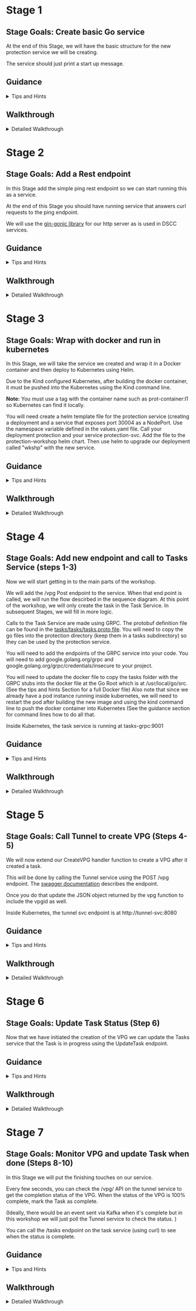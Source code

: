 # Stage 1 
## Stage Goals: Create basic Go service

At the end of this Stage, we will have the basic structure for the new protection service we will be creating.

The service should just print a start up message.

## Guidance

<details>
  <summary>Tips and Hints</summary>

- Create a directory called protection
- You will need to run
```shell
go mod init protection
```
to initialize the go module

</details>

## Walkthrough
<details>
  <summary>Detailed Walkthrough</summary>

### Create the structure
Run these commands in the workshop directory
```shell
# make directory
mkdir protection

# all future commands should be run from within the protection directory
cd protection

# Initialize the go package 
go mod init protection
```
### Create go file
Make a basic go file prot-svc.go
```go 
package main

import "log"

func main() {
	log.Println("Protection Service starting up ")

}
```
###  Run the program
```shell
go run .
```

</details>


# Stage 2
## Stage Goals: Add a Rest endpoint

In this Stage add the simple ping rest endpoint so we can start running this as a service.

At the end of this Stage you should have running service that answers curl requests to the ping endpoint.

We will use the [gin-gonic library](https://github.com/gin-gonic/gin) for our http server as is used in DSCC services.


## Guidance

<details>
  <summary>Tips and Hints</summary>

- Add the library to you project using
```
go get github.com/gin-gonic/gin
```
- Don't forget to update the imports
- Using gin:
	- To create an the gin object
		```go
		r := gin.Default()
		```
	- Use the r object to register your event listeners
		```go
		r.GET("/ping", pingHandler)
		```
	- Handler functions are functions that take one parameter - c *gin.Context
	- To return JSON from an http request you can use the JSON function on the Context object
	```go
		c.JSON(200, gin.H{
		"key": "value",
	    })
	```
	- To start the listener
		```go
		r.Run() 
		```
	- The default port is 8080
	- Use curl to test your service

</details>

## Walkthrough
<details>
 <summary>Detailed Walkthrough</summary>

Run on the command line to add gonic to project
```shell
go get github.com/gin-gonic/gin

```
Add import to your file
```
import (
	"log"

	"github.com/gin-gonic/gin"
)
```

Add a handler to you go program
```go
func getping(c *gin.Context) {
	//return simple json with a 200 code
	c.JSON(200, gin.H{
		"message": "protection pong",
	})
}
```

Add to main initialization
```go
func main() {
	log.Println("Protection Service starting up ")

	r := gin.Default()

	r.GET("/ping", getping) 

	log.Println("Starting to listen...")
	r.Run() // listen and serve on 0.0.0.0:8080

}
```

Run the program and test it out
```
go run .

# in another window
curl localhost:8080/ping
```

</details>

# Stage 3
## Stage Goals: Wrap with docker and run in kubernetes

In this Stage, we will take the service we created and wrap it in a Docker container and then deploy to Kubernetes using Helm.  

Due to the Kind configured Kubernetes, after building the docker container, it must be pushed into the Kubernetes using the Kind command line.

**Note:** You must use a tag with the container name such as prot-container:l1 so Kubernetes can find it locally.

You will need create a helm template file for the protection service (creating a deployment and a service that exposes port 30004 as a NodePort. Use the namespace variable defined in the values.yaml file. Call your deployment protection and your service protection-svc.
Add the file to the protection-workshop helm chart. Then use helm to upgrade our  deployment called "wkshp" with the new service.


## Guidance

<details>
  <summary>Tips and Hints</summary>

- Here is a Dockerfile that can be used to build and run the portection service:
<details>
  <summary>Dockerfile</summary>

```docker
FROM golang:1.18


WORKDIR /usr/src/app

# pre-copy/cache go.mod for pre-downloading dependencies and only redownloading them in subsequent builds if they change
COPY go.mod go.sum ./
RUN go mod download && go mod verify

COPY *.go ./
RUN go build -v -o /usr/local/bin ./...

CMD ["protection"]

```
</details>

- To create a helm template file, you can copy the file protection-workshop/templates/tunnel.yaml to a file called protection.yaml and modify accordingly.
Those two deployments should be structurally very similar. 
- Remember to use 30004 as the NodePort. It is the one the Kubernetes instance is configured to expose.
- Alternatively, in the root directory of the workshop is a file protection.yaml which can be used.
- The command to upgrade a deployed helm chart is
	```shell
	helm upgrade <deployment name> <Chart directory>
	```
- Use curl, to test the service

</details>

## Walkthrough
<details>
 <summary>Detailed Walkthrough</summary>


Create a file called Dockerfile in the protection directory that will build the container
```docker
FROM golang:1.18


WORKDIR /usr/src/app

# pre-copy/cache go.mod for pre-downloading dependencies and only redownloading them in subsequent builds if they change
COPY go.mod go.sum ./
RUN go mod download && go mod verify

COPY *.go ./
RUN go build -v -o /usr/local/bin ./...

CMD ["protection"]

```

Now we can build the docker container and push to kubernetes
Run these commands in the protection directory
```shell
# This builds the docker container
docker build -t prot-container:l1 .

# This pushes the docker container into kubernetes where it can be found
kind load docker-image prot-container:l1 --name workshop
```

Copy the provided protection.yaml file to protection-workshop/templates
```shell
cp ../protection.yaml ../protection-workshop/templates

```

Now we can push our service into kubernetes
```shell
helm upgrade wkshp ../protection-workshop

```

Can now test against kuberentes
```shell
curl localhost:30004/ping
```

</details>

# Stage 4
## Stage Goals: Add new endpoint and call to Tasks Service (steps 1-3) 
Now we will start getting in to the main parts of the workshop.

We will add the /vpg Post endpoint to the service. When that end point is called, we will run the flow descirbed in the sequence diagram. At this point of the workshop, we will only create the task in the Task Service. In subsequent Stages, we will fill in more logic.

Calls to the Task Service are made using GRPC. The protobuf definition file can be found in the [tasks/tasks/tasks.proto file](tasks/tasks/tasks.proto).
You will need to copy the go files into the protection directory (keep them in a tasks subdirectory) so they can be used by the protection service.

You will need to add the endpoints of the GRPC service into your code. 
You will need to add google.golang.org/grpc and google.golang.org/grpc/credentials/insecure to your project.

You will need to update the docker file to copy the tasks folder with the GRPC stubs into the docker file at the Go Root which is at /usr/local/go/src. (See the tips and hints Section for a full Docker file)
Also note that since we already have a pod instance running inside kubernetes, we will need to restart the pod after building the new image and using the kind command line to push the docker container into Kubernetes (See the guidance section for command lines how to do all that.
	
Inside Kubernetes, the task service is running at tasks-grpc:9001


## Guidance

<details>
  <summary>Tips and Hints</summary>

- In Go, to parse JSON you need a struct defined that matches the structure and names of the JSON object - except for the case of the letters.
  **NOTE:** The first character of your field name in the struct, *must* be capitilized.
- So here is how to parse the JSON of the incoming request that is handled by gin-gonic:	
	You can define and create an object like this:
	```go
	type RequestObj struct {
		Field1 string
	}

	var requestBody RequestObj

	c.BindJSON(&requestBody)
	```
	

- To call a GRPC client you must create an object like this
	```go
		conn, err := grpc.Dial(TASKS_GRPC_HOST, grpc.WithTransportCredentials(insecure.NewCredentials()))

		if err != nil {
			log.Printf("did not connect: %v", err)
			return "", err
		}
		defer conn.Close()

		c := pb.NewTasksClient(conn)
		ctx, cancel := context.WithTimeout(context.Background(), time.Second)
		defer cancel()

	```
	You can then use the object c as a client to the tasks service
- Here is an updated Dockerfile that can be used to build and run the portection service:

<details>
  <summary>Dockerfile</summary>

```docker
FROM golang:1.18


#### THIS IS THE NEW LINE
COPY ./tasks /usr/local/go/src/tasks/tasks


WORKDIR /usr/src/app

# pre-copy/cache go.mod for pre-downloading dependencies and only redownloading them in subsequent builds if they change
COPY go.mod go.sum ./
RUN go mod download && go mod verify

COPY *.go ./
RUN go build -v -o /usr/local/bin ./...

CMD ["protection"]

```
</details>

	
- Here are commands on how to build and deploy the docker file into kubernetes

<details>
  <summary>How to build and run docker in Kubernetes</summary>

```shell
docker build -t prot-container:l1 .

kind load docker-image prot-container:l1 --name workshop

# You will need to restart the pod in kubernetes
kubectl rollout restart deployment protection

# test it
curl -X POST localhost:30004/vpg -d '{"vpgname": "VPG1"}'

# You can easily see the logs for the pod
kubectl get pods

# Take real name for pod
kubectl logs protection-<THE NAME FROM THE get pods COMMAND>
```
</details>

</details>

## Walkthrough
<details>
 <summary>Detailed Walkthrough</summary>

We will now start  accessing services.
To make testing easier - let's make those endpoints configurable

Add these defintions in at ths top of your prot-svc.go file (after the imports)
``` go
var TUNNEL_URL string
var TASKS_GRPC_HOST string


```

```go
func getEnv(key string, defaultValue string) string {
	value := os.Getenv(key)
	if len(value) == 0 {
		return defaultValue
	}
	return value
}

func main() {
	log.Println("Protection Service starting up ")

	TASKS_GRPC_HOST = getEnv("TASKSHOST", "tasks-grpc:9001")
	TUNNEL_URL = getEnv("TUNNELURL", "http://tunnel-svc:8080")

```

In your main function, add a new handler to the Rest configuration 

```go
r.GET("/ping", getping)
r.POST("/vpg", createVPG)

```



and then add a new function which implements the handler.
This function is the primary function we will be expanding over the workshop to handle all the VPG creation logic and orchestration.

``` go
func createVPG(c *gin.Context) {
	type VPGRequest struct {
		VPGName string
	}

	var requestBody VPGRequest

	if err := c.BindJSON(&requestBody); err != nil {
		c.AbortWithStatusJSON(400, gin.H{"msg": "Invalid Body"})
		return
	}

    log.Printf("Received request to create VPG %s", requestBody.VPGName)

	// Add the code below steps here

}
```
This code gets and parses the JSON from the request
But we want to start the process of creating a VPG which starts with creating a Task

So we need to add code to make GRPC call to the Tasks service

Add the grpc to the project. 
On the command line:
```shell
go get google.golang.org/grpc
go get google.golang.org/grpc/credentials/insecure
```

We also need to add the GRPC client code to our project
So copy tasks/tasks to the protection folder
```shell
cp -r ../tasks/tasks .
```


Now we can add code to make the call to the Tasks Service
```go
func createTask() (string, error) {
	conn, err := grpc.Dial(TASKS_GRPC_HOST, grpc.WithTransportCredentials(insecure.NewCredentials()))

	if err != nil {
		log.Printf("did not connect: %v", err)
		return "", err
	}
	defer conn.Close()

	c := pb.NewTasksClient(conn)
	ctx, cancel := context.WithTimeout(context.Background(), time.Second)
	defer cancel()

	ret, err := c.CreateTask(ctx, &pb.CreateTaskRequest{})
	if err != nil {
		log.Printf("could not create tast: %v", err)
		return "", err
	}
	log.Printf("New Task Created %s with status %d", ret.GetTaskid(), ret.GetStatus())
	return ret.GetTaskid(), nil
}

```
Add to your imports the missing imports (we will name it pb to make it easier to reference)
```go
Add those two packages to the imports in your file:
```go

	pb "tasks/tasks"

	"github.com/gin-gonic/gin"

	"google.golang.org/grpc"
	"google.golang.org/grpc/credentials/insecure"

```



and in the function createVPG, after the  we can call that code after we parse the body of the incoming request (with BindJSON).
Lets also update the return to return the new taskid
```go
	taskid, err := createTask()
	if err != nil {
		c.AbortWithStatusJSON(400, gin.H{"msg": "Unable to create task"})
		return
	}
    log.Printf("Task Created %s", taskid)
   	c.JSON(200, gin.H{ "taskid": taskid})  // only return task id so far


``` 



To run this we need to add the task code to our docker file
```dockerfile
FROM golang:1.18


#### THIS IS THE NEW LINE
COPY ./tasks /usr/local/go/src/tasks/tasks


WORKDIR /usr/src/app

# pre-copy/cache go.mod for pre-downloading dependencies and only redownloading them in subsequent builds if they change
COPY go.mod go.sum ./
RUN go mod download && go mod verify

COPY *.go ./
RUN go build -v -o /usr/local/bin ./...

CMD ["protection"]
```

You can build and upload your code to kubernetes
```shell
docker build -t prot-container:l1 .

kind load docker-image prot-container:l1 --name workshop

# You will need to restart the pod in kubernetes
kubectl rollout restart deployment protection

# test it
curl -X POST localhost:30004/vpg -d '{"vpgname": "VPG1"}'

# You can easily see the logs for the pod
kubectl get pods

# Take real name for pod
kubectl logs protection-<THE NAME FROM THE get pods COMMAND>
```

An alternative to uplaoding the image to K8S and  time we can also run our docker outside of k8s
```shell
docker run -it --rm  -e TASKSHOST='localhost:30003' -e TUNNELURL='http://localhost:30002' --network="host"  --name prot prot-container:l1 

# can then test using local port
curl -X POST localhost:8080/vpg -d '{"vpgname": "VPG1"}'

# You can see the Task at
curl localhost:30001/tasks


```

</details>

# Stage 5  
## Stage Goals: Call Tunnel to create VPG  (Steps 4-5)

We will now extend our CreateVPG handler function to create a VPG after it created a task.

This will be done by calling the Tunnel service using the POST /vpg endpoint. The [swagger documentation](https://editor.swagger.io/?url=https://raw.githubusercontent.com/ytaragin/eko-wkshp/main/swagger.yaml) describes the endpoint.

Once you do that update the JSON object returned by the vpg function to include the vpgid as well.

Inside Kubernetes, the tunnel svc endpoint is at http://tunnel-svc:8080

## Guidance

<details>
  <summary>Tips and Hints</summary>

- Use the http.Post function to make a POST call to the service
- Here is how you can turn a string into a buffer to be used by the post function
```go
	reqBody := bytes.NewBuffer([]byte(mystring))
```

- The reponse from the tunnel service will be a JSON block which we will need to parse. Earlier, we used a function provided by gin-gonic to parse the JSON. 
  This is not a gin function so we will need to parse the JSON using standard go functionality - though the concept is similar.
- Create a struct that matches the fields of the JSON (remember first letter of each field must be capitilized). Then you can use the  decoder object to decode into the object.
```go
	// define and create an object
	type CreateResponse struct {
		Vpgid     string `json:"vpgid"`
		Completed int    `json:"completed"`
	}
	var retobj CreateResponse

   decoder := json.NewDecoder(resp.Body) // resp is from the POST call
   	err = decoder.Decode(&retobj) // decode into the defined object

```



</details>

## Walkthrough
<details>
 <summary>Detailed Walkthrough</summary>

We can add a function to make a POST call to the Tunnel Service

```go
func callTunnelToCreateVPG(name string) (string, error) {

	postBody := []byte(fmt.Sprintf(`{"vpgname": "%s"}`, name))
	reqBody := bytes.NewBuffer(postBody)

	log.Printf("Making request to Tunnel for %s", name)
	resp, err := http.Post(TUNNEL_URL+"/vpg", "application/json", reqBody)
	//Handle Error
	if err != nil {
		log.Print("An Error Occured %v", err)
		return "", err
	}
	defer resp.Body.Close()
	//Read the response body\
	decoder := json.NewDecoder(resp.Body)

	type CreateResponse struct {
		Vpgid     string `json:"vpgid"`
		Completed int    `json:"completed"`
	}
	var retobj CreateResponse
	err = decoder.Decode(&retobj)
	if err != nil {
		log.Printf("Error decoding object %v", retobj)
		return "", err
	}

	return retobj.Vpgid, nil

}
```

In our createVPG handler we can now call that function and expand our return response
```go

	vpgid, err := callTunnelToCreateVPG(requestBody.VPGName)
	if err != nil || vpgid == "" {
		c.AbortWithStatusJSON(400, gin.H{"msg": "Bad Request"})
		return
	}
   	c.JSON(200, gin.H{"vpgid": vpgid, "taskid": taskid})

```

Build the docker and test your code

```shell
docker build -t prot-container:l1 .

docker run -it --rm  -e TASKSHOST='localhost:30003' -e TUNNELURL='http://localhost:30002' --network="host"  --name prot prot-container:l1 

curl -X POST localhost:8080/vpg -d '{"vpgname": "VPG1"}'

# You can see the VPG at

# You can see the Task at
curl localhost:30002/vpgs

```
</details>

# Stage 6 
## Stage Goals: Update Task Status (Step 6) 

Now that we have initiated the creation of the VPG we can update the Tasks service that the Task is in progress using the UpdateTask endpoint.

## Guidance

<details>
  <summary>Tips and Hints</summary>

- This is very similar to how we called CreateTask before, except you will need to create an instance of pb.TaskMessage to pass to the UpdateTask function.
- Here is how you create a struct in go
```go
	// if you have type like
	type MyStruct struct {
		Field1 int,
		Field2 string,
	}

	// you can create an instace
	myinst := MyStruct{Field1: 10, Field2: "Hello"}
```
- Set the status to pb.TaskMessage_INPROGRESS


</details>

## Walkthrough
<details>
 <summary>Detailed Walkthrough</summary>

We need a function to update the status of the task that it is in progress
```go

func UpdateTask(id string, status pb.TaskMessage_TaskStatus) error {
	conn, err := grpc.Dial(TASKS_GRPC_HOST, grpc.WithTransportCredentials(insecure.NewCredentials()))

	if err != nil {
		log.Printf("did not connect: %v", err)
		return err
	}
	defer conn.Close()

	c := pb.NewTasksClient(conn)
	ctx, cancel := context.WithTimeout(context.Background(), time.Second)
	defer cancel()

	ret, err := c.UpdateTask(ctx, &pb.TaskMessage{Taskid: id, Status: status})
	if err != nil {
		log.Printf("could not update task: %v", err)
		return err
	}
	log.Printf("New Task Created %s with status %d", ret.GetTaskid(), ret.GetStatus())
	return nil

}
```

We can now update the status of the task in our createVPG function 

```go
err = UpdateTask(taskid, pb.TaskMessage_INPROGRESS)
if err != nil {
    c.AbortWithStatusJSON(400, gin.H{"msg": "Unable to create task"})
    return
}
log.Printf("Task %s status set to INPROGRESS", taskid)


```

Build and test your function.

</details>

# Stage 7
## Stage Goals: Monitor VPG and update Task when done (Steps 8-10)

In this Stage we will put the finishing touches on our service.

Every few seconds, you can check the /vpg/<vpgid> API on the tunnel service to get the completion status of the VPG.
When the status of the VPG is 100% complete, mark the Task as complete.

(Ideally, there would be an event sent via Kafka when it's complete but in this workshop we will just poll the Tunnel service to check the status. )

You can call the /tasks endpoint on the task service (using curl) to see when the status is complete.

## Guidance

<details>
  <summary>Tips and Hints</summary>

- Call the UpdateTask with status of pb.TaskMessage_COMPLETE
- In go you can sleep via
	```go
	time.Sleep(5 * time.Second)
	```
- To run a function in the background, use the go keyword
	```go
	// if you have a function
	func pollAndCheckStatus(vpgid string, taskid string) {}

	// you can call in a background thread
	go pollAndCheckStatus(vpgid, taskid)

	```

</details>

## Walkthrough
<details>
 <summary>Detailed Walkthrough</summary>

Lets create a function to get the completion percentage from the Tunnel SVC
```go
func getVPGCompletionPCT(vpgid string) (int, error) {
	url := TUNNEL_URL + "/vpg/" + vpgid
	resp, err := http.Get(url)
	if err != nil {
		log.Print("An Error Occured %v", err)
		return 0, err
	}
	defer resp.Body.Close()

	type VPGTunnelResponse struct {
		VpgID         string
		VpgName       string
		CompletionPCT int
	}
	var retObj VPGTunnelResponse

	body, err := ioutil.ReadAll(resp.Body)
	if err != nil {
		return 0, err
	}
	log.Printf("Parsed response %s", string(body))

	err = json.Unmarshal(body, &retObj)
	if err != nil {
		return 0, err
	}
	log.Printf("Parsed response %v", retObj)

	return retObj.CompletionPCT, nil

}


```

Let's make a function to call that function and update the Task when necessary
```go
func checkVPGAndUpdateTask(vpgid string, taskid string) bool {
	pct, err := getVPGCompletionPCT(vpgid)
	if err != nil {
		log.Printf("Error getting completion for %s: %v", vpgid, err)
		//put back for later
		return false
	}
	if pct < 100 {
		return false
	}

	err = UpdateTask(taskid, pb.TaskMessage_COMPLETE)

	return err == nil
}


```


We can then create a function that will loop and update the Task
```go
func pollAndCheckStatus(vpgid string, taskid string) {
	done := false
	for !done {
		log.Printf("Sleeping to check status of vpg %s", vpgid)
		time.Sleep(5 * time.Second)
		done = checkVPGAndUpdateTask(vpgid, taskid)
	}
	log.Printf("VPG is complete %s", vpgid)
}

```


Finally, we need to trigger that function as part of our VPG creation flow  at the end of the createVPG handler

```go
go pollAndCheckStatus(vpgid, taskid) // Calling with go runs the function in a thread

```

Build and test your function.
Make sure to check the Task service for the COMPLETE status
</details>





